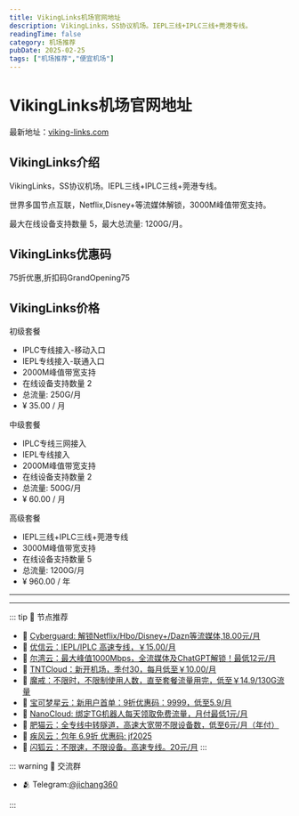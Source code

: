 ```yaml
---
title: VikingLinks机场官网地址
description: VikingLinks，SS协议机场。IEPL三线+IPLC三线+莞港专线。
readingTime: false
category: 机场推荐
pubDate: 2025-02-25
tags: ["机场推荐","便宜机场"]
---
```


# VikingLinks机场官网地址

最新地址：[viking-links.com](https://a.suola.link/youxinyun)

## VikingLinks介绍

VikingLinks，SS协议机场。IEPL三线+IPLC三线+莞港专线。

世界多国节点互联，Netflix,Disney+等流媒体解锁，3000M峰值带宽支持。

最大在线设备支持数量 5，最大总流量: 1200G/月。

## VikingLinks优惠码

75折优惠,折扣码GrandOpening75

## VikingLinks价格

初级套餐

* IPLC专线接入-移动入口
* IEPL专线接入-联通入口
* 2000M峰值带宽支持
* 在线设备支持数量 2
* 总流量: 250G/月
* ¥ 35.00 / 月

中级套餐

* IPLC专线三网接入
* IEPL专线接入
* 2000M峰值带宽支持
* 在线设备支持数量 2
* 总流量: 500G/月
* ¥ 60.00 / 月

高级套餐

* IEPL三线+IPLC三线+莞港专线
* 3000M峰值带宽支持
* 在线设备支持数量 5
* 总流量: 1200G/月
* ¥ 960.00 / 年


---------
---------

::: tip 🎉 节点推荐
- 🚀 [Cyberguard: 解锁Netflix/Hbo/Disney+/Dazn等流媒体,18.00元/月](https://www.cyberguard.best/#/register?code=XsreC0T5)<br>
- 🚀 [优信云：IEPL/IPLC 高速专线，￥15.00/月](https://www.优信云.com/#/register?code=JRtE5uIV)<br>
- 🚀 [尔湾云：最大峰值1000Mbps，全流媒体及ChatGPT解锁！最低12元/月](https://erwan6.net/auth/register?code=BoObCd)<br>
- 🚀 [TNTCloud：新开机场，季付30，每月低至￥10.00/月](https://haibing822.tntvipaff.cc/#/register?code=GtjJVgml)<br>
- 🚀 [魔戒：不限时，不限制使用人数，直至套餐流量用完，低至￥14.9/130G流量](https://mojie.app/#/register?code=sSdtPtLo)<br>
- 🚀 [宝可梦星云：新用户首单：9折优惠码：9999，低至5.9/月 ](https://a.suola.link/pokemon)<br>
- 🚀 [NanoCloud: 绑定TG机器人每天领取免费流量，月付最低1元/月](https://edu.uodoo.bid/auth/register?code=JMiOQDHf)<br>
- 🚀 [肥猫云：全专线中转隧道，高速大宽带不限设备数，低至6元/月（年付）](https://fchb1188.fcvipaff.cc/register?aff=X1vZd2wf)<br>
- 🚀 [疾风云：包年 6.9折 优惠码: jf2025](https://homes.tr25.cn?code=ReCm)<br>
- 🚀 [闪狐云：不限速，不限设备。高速专线。20元/月](https://inv02.ffaff.cc/register?aff=WQApz2pv)
:::

::: warning  💬 交流群

- 🫂 Telegram:[@jichang360](https://t.me/jichang360)

:::
